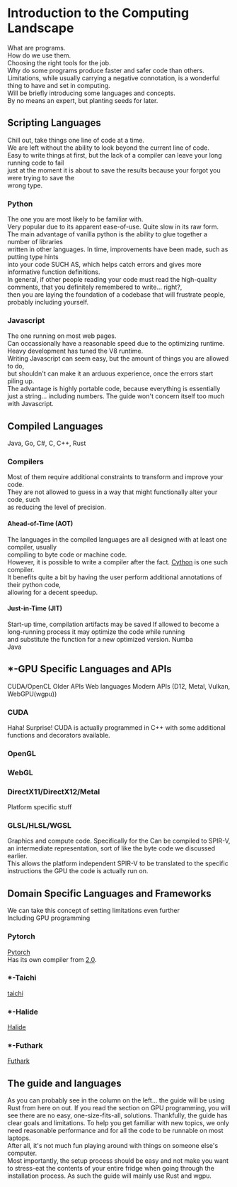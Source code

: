 # Introduction to the Computing Landscape
What are programs.  
How do we use them.  
Choosing the right tools for the job.  
Why do some programs produce faster and safer code than others.  
Limitations, while usually carrying a negative connotation, is a wonderful thing to have and set in computing.  
Will be briefly introducing some languages and concepts.  
By no means an expert, but planting seeds for later.  

## Scripting Languages
Chill out, take things one line of code at a time.  
We are left without the ability to look beyond the current line of code.  
Easy to write things at first, but the lack of a compiler can leave your long running code to fail  
just at the moment it is about to save the results because your forgot you were trying to save the  
wrong type.  

### Python  
The one you are most likely to be familiar with.  
Very popular due to its apparent ease-of-use.  Quite slow in its raw form.  
The main advantage of vanilla python is the ability to glue together a number of libraries  
written in other languages. In time, improvements have been made, such as putting type hints  
into your code SUCH AS, which helps catch errors and gives more informative function definitions.  
In general, if other people reading your code must read the high-quality comments, that you definitely remembered to write... right?,  
then you are laying the foundation of a codebase that will frustrate people, probably including yourself.

### Javascript
The one running on most web pages.  
Can occassionally have a reasonable speed due to the optimizing runtime.  
Heavy development has tuned the V8 runtime.  
Writing Javascript can seem easy, but the amount of things you are allowed to do,  
but shouldn't can make it an arduous experience, once the errors start piling up.  
The advantage is highly portable code, because everything is essentially just a string... including numbers.
The guide won't concern itself too much with Javascript.  

## Compiled Languages
Java, Go, C#, C, C++, Rust

### Compilers  
Most of them require additional constraints to transform and improve your code.  
They are not allowed to guess in a way that might functionally alter your code, such  
as reducing the level of precision.

#### Ahead-of-Time (AOT)
The languages in the compiled languages are all designed with at least one compiler, usually  
compiling to byte code or machine code.  
However, it is possible to write a compiler after the fact. [Cython](https://cython.org/) is one such compiler.  
It benefits quite a bit by having the user perform additional annotations of their python code,  
allowing for a decent speedup.  

#### Just-in-Time (JIT)  
Start-up time, compilation artifacts may be saved
If allowed to become a long-running process it may optimize the code while running  
and substitute the function for a new optimized version.
Numba  
Java  

## *-GPU Specific Languages and APIs
CUDA/OpenCL
Older APIs
Web languages
Modern APIs (D12, Metal, Vulkan, WebGPU(wgpu))

### CUDA
Haha! Surprise! CUDA is actually programmed in C++ with some additional functions and decorators available.

### OpenGL

### WebGL

### DirectX11/DirectX12/Metal
Platform specific stuff

### GLSL/HLSL/WGSL
Graphics and compute code. Specifically for the 
Can be compiled to SPIR-V, an intermediate representation, sort of like the byte code we discussed earlier.  
This allows the platform independent SPIR-V to be translated to the specific instructions the GPU the code is actually run on. 

## Domain Specific Languages and Frameworks
We can take this concept of setting limitations even further  
Including GPU programming

### Pytorch
[Pytorch](https://pytorch.org/)  
Has its own compiler from [2.0](https://pytorch.org/get-started/pytorch-2.0/).  

### *-Taichi
[taichi](https://www.taichi-lang.org/)

### *-Halide
[Halide](https://halide-lang.org/)

### *-Futhark
[Futhark](https://futhark-lang.org/)


## The guide and languages
As you can probably see in the column on the left... the guide will be using Rust from here on out. If you read the section on GPU programming, you will see there are no easy, one-size-fits-all, solutions. Thankfully, the guide has clear goals and limitations. 
To help you get familiar with new topics, we only need reasonable performance and for all the code to be runnable on most laptops.  
After all, it's not much fun playing around with things on someone else's computer.  
Most importantly, the setup process should be easy and not make you want to stress-eat the contents of your entire fridge when going through the installation process. 
As such the guide will mainly use Rust and wgpu.